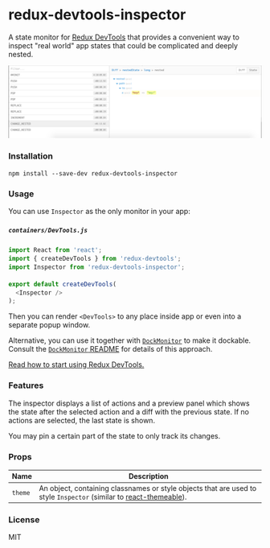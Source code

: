 # redux-devtools-inspector

A state monitor for [Redux DevTools](https://github.com/gaearon/redux-devtools) that provides a convenient way to inspect "real world" app states that could be complicated and deeply nested.

![](2016-02-23.at.16.16.png)

### Installation

```
npm install --save-dev redux-devtools-inspector
```

### Usage

You can use `Inspector` as the only monitor in your app:

##### `containers/DevTools.js`

```js
import React from 'react';
import { createDevTools } from 'redux-devtools';
import Inspector from 'redux-devtools-inspector';

export default createDevTools(
  <Inspector />
);
```

Then you can render `<DevTools>` to any place inside app or even into a separate popup window.

Alternative, you can use it together with [`DockMonitor`](https://github.com/gaearon/redux-devtools-dock-monitor) to make it dockable.  
Consult the [`DockMonitor` README](https://github.com/gaearon/redux-devtools-dock-monitor) for details of this approach.

[Read how to start using Redux DevTools.](https://github.com/gaearon/redux-devtools)

### Features

The inspector displays a list of actions and a preview panel which shows the state after the selected action and a diff with the previous state. If no actions are selected, the last state is shown.

You may pin a certain part of the state to only track its changes.

### Props

Name                  | Description
-------------         | -------------
`theme`               | An object, containing classnames or style objects that are used to style `Inspector` (similar to [react-themeable](https://github.com/markdalgleish/react-themeable)).

### License

MIT
